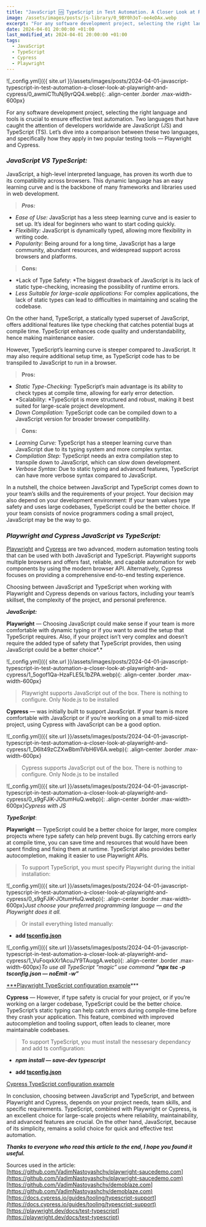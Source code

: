 ```yaml
---
title: "JavaScript 🆚 TypeScript in Test Automation. A Closer Look at Playwright and Cypress"
image: /assets/images/posts/js-library/0_9BY0h3oT-oe4eDAx.webp
excerpt: "For any software development project, selecting the right language and tools is crucial to ensure effective test automation. Two languages that have caught the attention of developers worldwide are JavaScript (JS) and TypeScript (TS). Let’s dive into a comparison between these two languages, and specifically how they apply in two popular testing tools — Playwright and Cypress."
date: 2024-04-01 20:00:00 +01:00
last_modified_at: 2024-04-01 20:00:00 +01:00
tags:
  - JavaScript
  - TypeScript
  - Cypress
  - Playwright
---
```


![_config.yml]({{ site.url }}/assets/images/posts/2024-04-01-javascript-typescript-in-test-automation-a-closer-look-at-playwright-and-cypress/0_awmiCTtuNj9yrQQ4.webp){: .align-center .border .max-width-600px}

For any software development project, selecting the right language and tools is crucial to ensure effective test automation. Two languages that have caught the attention of developers worldwide are JavaScript (JS) and TypeScript (TS). Let’s dive into a comparison between these two languages, and specifically how they apply in two popular testing tools — Playwright and Cypress.

### ***JavaScript VS TypeScript:***

JavaScript, a high-level interpreted language, has proven its worth due to its compatibility across browsers. This dynamic language has an easy learning curve and is the backbone of many frameworks and libraries used in web development.
> ***Pros:***
- *Ease of Use:* JavaScript has a less steep learning curve and is easier to set up. It’s ideal for beginners who want to start coding quickly.
- *Flexibility:* JavaScript is dynamically typed, allowing more flexibility in writing code. 
- *Popularity:* Being around for a long time, JavaScript has a large community, abundant resources, and widespread support across browsers and platforms.
> **Cons:**
- *Lack of Type Safety: *The biggest drawback of JavaScript is its lack of static type-checking, increasing the possibility of runtime errors.
- *Less Suitable for large-scale applications:* For complex applications, the lack of static types can lead to difficulties in maintaining and scaling the codebase.

On the other hand, TypeScript, a statically typed superset of JavaScript, offers additional features like type checking that catches potential bugs at compile time. TypeScript enhances code quality and understandability, hence making maintenance easier.

However, TypeScript’s learning curve is steeper compared to JavaScript. It may also require additional setup time, as TypeScript code has to be transpiled to JavaScript to run in a browser.
> **Pros:**
- *Static Type-Checking:* TypeScript’s main advantage is its ability to check types at compile time, allowing for early error detection.
- *Scalability: *TypeScript is more structured and robust, making it best suited for large-scale project development.
- *Down Compilation:* TypeScript code can be compiled down to a JavaScript version for broader browser compatibility.
> **Cons:**
- *Learning Curve:* TypeScript has a steeper learning curve than JavaScript due to its typing system and more complex syntax.
- *Compilation Step:* TypeScript needs an extra compilation step to transpile down to JavaScript, which can slow down development.
- *Verbose Syntax:* Due to static typing and advanced features, TypeScript can have more verbose syntax compared to JavaScript.

In a nutshell, the choice between JavaScript and TypeScript comes down to your team’s skills and the requirements of your project. Your decision may also depend on your development environment: If your team values type safety and uses large codebases, TypeScript could be the better choice. If your team consists of novice programmers coding a small project, JavaScript may be the way to go.

### ***Playwright and Cypress JavaScript vs TypeScript:***

[Playwright](https://playwright.dev/) and [Cypress](https://www.cypress.io/) are two advanced, modern automation testing tools that can be used with both JavaScript and TypeScript. Playwright supports multiple browsers and offers fast, reliable, and capable automation for web components by using the modern browser API. Alternatively, Cypress focuses on providing a comprehensive end-to-end testing experience.

Choosing between JavaScript and TypeScript when working with Playwright and Cypress depends on various factors, including your team’s skillset, the complexity of the project, and personal preference.

***JavaScript:***

**Playwright** — Choosing JavaScript could make sense if your team is more comfortable with dynamic typing or if you want to avoid the setup that TypeScript requires. Also, if your project isn’t very complex and doesn’t require the added type of safety that TypeScript provides, then using JavaScript could be a better choice*.*

![_config.yml]({{ site.url }}/assets/images/posts/2024-04-01-javascript-typescript-in-test-automation-a-closer-look-at-playwright-and-cypress/1_5ogof1Qa-HzaFLE5L1bZPA.webp){: .align-center .border .max-width-600px}

> Playwright supports JavaScript out of the box. There is nothing to configure. Only Node.js to be installed

**Cypress** — was initially built to support JavaScript. If your team is more comfortable with JavaScript or if you’re working on a small to mid-sized project, using Cypress with JavaScript can be a good option.

![_config.yml]({{ site.url }}/assets/images/posts/2024-04-01-javascript-typescript-in-test-automation-a-closer-look-at-playwright-and-cypress/1_D6It49zCZXwBbm1VbH6V6A.webp){: .align-center .border .max-width-600px}

> Cypress supports JavaScript out of the box. There is nothing to configure. Only Node.js to be installed

![_config.yml]({{ site.url }}/assets/images/posts/2024-04-01-javascript-typescript-in-test-automation-a-closer-look-at-playwright-and-cypress/0_s9gFJiK-JOtumHuQ.webp){: .align-center .border .max-width-600px}*Cypress with JS*

***TypeScript***:

**Playwright** — TypeScript could be a better choice for larger, more complex projects where type safety can help prevent bugs. By catching errors early at compile time, you can save time and resources that would have been spent finding and fixing them at runtime. TypeScript also provides better autocompletion, making it easier to use Playwright APIs.
> To support TypeScript, you must specify Playwright during the initial installation:

![_config.yml]({{ site.url }}/assets/images/posts/2024-04-01-javascript-typescript-in-test-automation-a-closer-look-at-playwright-and-cypress/0_s9gFJiK-JOtumHuQ.webp){: .align-center .border .max-width-600px}*Just choose your preferred programming language — and the Playwright does it all.*

> Or install everything listed manually:

* **add [tsconfig.json](http://www.typescriptlang.org/docs/handbook/tsconfig-json.html)**

![_config.yml]({{ site.url }}/assets/images/posts/2024-04-01-javascript-typescript-in-test-automation-a-closer-look-at-playwright-and-cypress/1_VuFoqxkXr1AcuJY9TAuqgA.webp){: .align-center .border .max-width-600px}*To use all TypeScript “magic” use command **“npx tsc -p tsconfig.json — noEmit -w”***

[***Playwright TypeScript configuration example](https://github.com/VadimNastoyashchy/playwright-saucedemo.com)***

**Cypress** — However, if type safety is crucial for your project, or if you’re working on a larger codebase, TypeScript could be the better choice. TypeScript’s static typing can help catch errors during compile-time before they crash your application. This feature, combined with improved autocompletion and tooling support, often leads to cleaner, more maintainable codebases.
> To support TypeScript, you must install the nessesary dependancy and add ts configuration:

* ***npm install — save-dev typescript***

* **add [tsconfig.json](http://www.typescriptlang.org/docs/handbook/tsconfig-json.html)**

[Cypress TypeScript configuration example](https://github.com/VadimNastoyashchy/demoblaze.com)

In conclusion, choosing between JavaScript and TypeScript, and between Playwright and Cypress, depends on your project needs, team skills, and specific requirements. TypeScript, combined with Playwright or Cypress, is an excellent choice for large-scale projects where reliability, maintainability, and advanced features are crucial. On the other hand, JavaScript, because of its simplicity, remains a solid choice for quick and effective test automation.

***Thanks to everyone who read this article to the end, I hope you found it useful.***

Sources used in the article:
[https://github.com/VadimNastoyashchy/playwright-saucedemo.com](https://github.com/VadimNastoyashchy/playwright-saucedemo.com)
[https://github.com/VadimNastoyashchy/demoblaze.com](https://github.com/VadimNastoyashchy/demoblaze.com)
[https://docs.cypress.io/guides/tooling/typescript-support](https://docs.cypress.io/guides/tooling/typescript-support)
[https://playwright.dev/docs/test-typescript](https://playwright.dev/docs/test-typescript)

